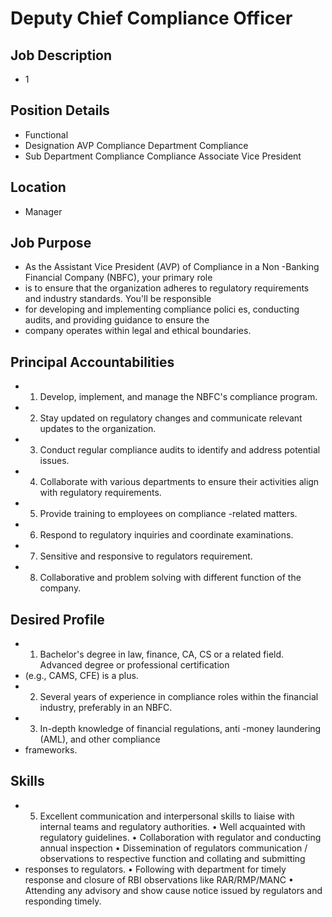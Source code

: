 # Deputy Chief Compliance Officer

## Job Description

* 1

## Position Details

* Functional
* Designation  AVP Compliance  Department  Compliance
* Sub Department  Compliance  Compliance  Associate Vice President

## Location

* Manager

## Job Purpose

* As the Assistant Vice President (AVP) of Compliance in a Non -Banking Financial Company (NBFC), your primary role
* is to ensure that the organization adheres to regulatory requirements and industry standards. You'll be responsible
* for developing and implementing compliance polici es, conducting audits, and providing guidance to ensure the
* company operates within legal and ethical boundaries.

## Principal Accountabilities

* 1. Develop, implement, and manage the NBFC's compliance program.
* 2. Stay updated on regulatory changes and communicate relevant updates to the organization.
* 3. Conduct regular compliance audits to identify and address potential issues.
* 4. Collaborate with various departments to ensure their activities align with regulatory requirements.
* 5. Provide training to employees on compliance -related matters.
* 6. Respond to regulatory inquiries and coordinate examinations.
* 7. Sensitive and responsive to regulators requirement.
* 8. Collaborative and problem solving with different function of the company.

## Desired Profile

* 1. Bachelor's degree in law, finance,  CA, CS  or a related field. Advanced degree or professional certification
* (e.g., CAMS, CFE) is a plus.
* 2. Several years of experience in compliance roles within the financial industry, preferably in an NBFC.
* 3. In-depth knowledge of financial regulations, anti -money laundering (AML), and other compliance
* frameworks.

## Skills

* 5. Excellent communication and interpersonal skills to liaise with internal teams and regulatory authorities.
• Well acquainted with regulatory guidelines.
• Collaboration with regulator and conducting annual inspection
• Dissemination of regulators communication / observations to respective function and collating and submitting
* responses to regulators.
• Following with department for timely response and closure of RBI observations like RAR/RMP/MANC
• Attending any advisory and show cause notice issued by regulators and responding timely.
